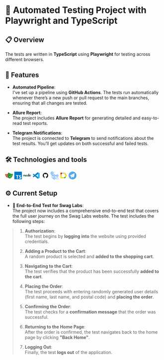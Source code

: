 # 🚀 **Automated Testing Project with Playwright and TypeScript**

## 📋 **Overview**

The tests are written in **TypeScript** using **Playwright** for testing across different browsers.

## 🌟 **Features**

- **Automated Pipeline**:  
  I've set up a pipeline using **GitHub Actions**. The tests run automatically whenever there’s a new push or pull request to the main branches, ensuring that all changes are tested.

- **Allure Report**:  
  The project includes **Allure Report** for generating detailed and easy-to-read test reports.

- **Telegram Notifications**:  
  The project is connected to **Telegram** to send notifications about the test results. You’ll get updates on both successful and failed tests.

## 🛠️ **Technologies and tools**

<p  align="center">

<code><img width="5%" title="Playwright" src="media/logo/playwright.svg"></code>
<code><img width="5%" title="TypeScript" src="media/logo/ts.svg"></code>
<code><img width="5%" title="Node.js" src="media/logo/nodejs.svg"></code>
<code><img width="5%" title="Visual Studio Code" src="media/logo/vsc.svg"></code>
<code><img width="5%" title="GitHub" src="media/logo/github.svg"></code>
<code><img width="5%" title="GitHubActions" src="media/logo/githubActions.svg"></code>
<code><img width="5%" title="Allure" src="media/logo/allure.svg"></code>
<code><img width="5%" title="Telegram" src="media/logo/telegram.svg"></code>

</p>

## ⚙️ **Current Setup**

- **🧪 End-to-End Test for Swag Labs**:  
  The project now includes a comprehensive end-to-end test that covers the full user journey on the Swag Labs website. The test includes the following steps:

> 1. **Authorization**:  
>    The test begins by **logging into** the website using provided credentials.
>
> 2. **Adding a Product to the Cart**:  
>    A random product is selected and **added to the shopping cart**.
>
> 3. **Navigating to the Cart**:  
>    The test verifies that the product has been successfully **added to the cart**.
>
> 4. **Placing the Order**:  
>    The test proceeds with entering randomly generated user details (first name, last name, and postal code) and **placing the order**.
>
> 5. **Confirming the Order**:  
>    The test checks for a **confirmation message** that the order was successful.
>
> 6. **Returning to the Home Page**:  
>    After the order is confirmed, the test navigates back to the home page by clicking **"Back Home"**.
>
> 7. **Logging Out**:  
>    Finally, the test **logs out** of the application.
